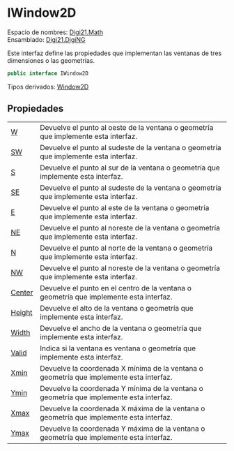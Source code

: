 # IWindow2D

Espacio de nombres: [Digi21.Math](/digi3d-net/programacion/.net/referencia/digi21.diging/digi21.math/)  
Ensamblado: [Digi21.DigiNG](/digi3d-net/programacion/.net/referencia/digi21.diging.plugin/digi21.diging/)

Este interfaz define las propiedades que implementan las ventanas de tres dimensiones o las geometrías.

```csharp
public interface IWindow2D
```

Tipos derivados: [Window2D](/digi3d-net/programacion/.net/referencia/digi21.diging/digi21.math/clases/window2d.md)

## Propiedades

|  |  |
| :--- | :--- |
| [W](/digi3d-net/programacion/.net/referencia/digi21.diging/digi21.math/interfaces/iwindow3d/propiedades/w.md) | Devuelve el punto al oeste de la ventana o geometría que implemente esta interfaz. |
| [SW](/digi3d-net/programacion/.net/referencia/digi21.diging/digi21.math/interfaces/iwindow3d/propiedades/sw.md) | Devuelve el punto al sudeste de la ventana o geometría que implemente esta interfaz. |
| [S](/digi3d-net/referencia/ventana-de-dibujo/ordenes/s/) | Devuelve el punto al sur de la ventana o geometría que implemente esta interfaz. |
| [SE](/digi3d-net/programacion/.net/referencia/digi21.diging/digi21.math/interfaces/iwindow3d/propiedades/se.md) | Devuelve el punto al sudeste de la ventana o geometría que implemente esta interfaz. |
| [E](/digi3d-net/referencia/ventana-de-dibujo/ordenes/e/) | Devuelve el punto al este de la ventana o geometría que implemente esta interfaz. |
| [NE](/digi3d-net/programacion/.net/referencia/digi21.diging/digi21.math/interfaces/iwindow3d/propiedades/ne.md) | Devuelve el punto al noreste de la ventana o geometría que implemente esta interfaz. |
| [N](/digi3d-net/referencia/ventana-de-dibujo/ordenes/n/orden-n.md) | Devuelve el punto al norte de la ventana o geometría que implemente esta interfaz. |
| [NW](/digi3d-net/programacion/.net/referencia/digi21.diging/digi21.math/interfaces/iwindow3d/propiedades/nw.md) | Devuelve el punto al noreste de la ventana o geometría que implemente esta interfaz. |
| [Center](/digi3d-net/programacion/.net/referencia/digi21.diging/digi21.math/interfaces/iwindow3d/propiedades/center.md) | Devuelve el punto en el centro de la ventana o geometría que implemente esta interfaz. |
| [Height](/digi3d-net/programacion/.net/referencia/digi21.diging/digi21.math/interfaces/iwindow3d/propiedades/height.md) | Devuelve el alto de la ventana o geometría que implemente esta interfaz. |
| [Width](/digi3d-net/programacion/.net/referencia/digi21.diging/digi21.math/interfaces/iwindow3d/propiedades/width.md) | Devuelve el ancho de la ventana o geometría que implemente esta interfaz. |
| [Valid](/digi3d-net/programacion/.net/referencia/digi21.diging/digi21.math/interfaces/iwindow3d/propiedades/valid.md) | Indica si la ventana es ventana o geometría que implemente esta interfaz. |
| [Xmin](/digi3d-net/programacion/.net/referencia/digi21.diging/digi21.math/interfaces/iwindow3d/propiedades/xmin.md) | Devuelve la coordenada X mínima de la ventana o geometría que implemente esta interfaz. |
| [Ymin](/digi3d-net/programacion/.net/referencia/digi21.diging/digi21.math/interfaces/iwindow3d/propiedades/ymin.md) | Devuelve la coordenada Y mínima de la ventana o geometría que implemente esta interfaz. |
| [Xmax](/digi3d-net/programacion/.net/referencia/digi21.diging/digi21.math/interfaces/iwindow3d/propiedades/xmax.md) | Devuelve la coordenada X máxima de la ventana o geometría que implemente esta interfaz. |
| [Ymax](/digi3d-net/programacion/.net/referencia/digi21.diging/digi21.math/interfaces/iwindow3d/propiedades/ymax.md) | Devuelve la coordenada Y máxima de la ventana o geometría que implemente esta interfaz. |



